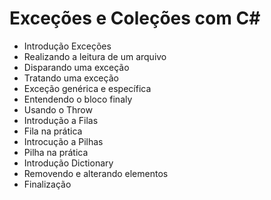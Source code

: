 # Exceções e Coleções com C#

 - Introdução Exceções
 - Realizando a leitura de um arquivo
 - Disparando uma exceção
 - Tratando uma exceção
 - Exceção genérica e específica
 - Entendendo o bloco finaly
 - Usando o Throw
 - Introdução a Filas
 - Fila na prática
 - Introcução a Pilhas
 - Pilha na prática
 - Introdução Dictionary
 - Removendo e alterando elementos
 - Finalização

